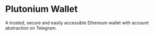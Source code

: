# Plutonium Wallet

A trusted, secure and easily accessible Ethereum wallet with account abstraction on Telegram.
